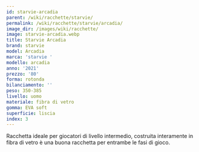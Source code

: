 ```yaml
---
id: starvie-arcadia
parent: /wiki/racchette/starvie/
permalink: /wiki/racchette/starvie/arcadia/
image_dir: /images/wiki/racchette/
image: starvie-arcadia.webp
title: Starvie Arcadia
brand: starvie
model: Arcadia
marca: 'starvie '
modello: arcadia
anno: '2021'
prezzo: '80'
forma: rotonda
bilanciamento: ''
peso: 350-385
livello: uomo
materiale: fibra di vetro
gomma: EVA soft
superficie: liscia
index: 3
---
```

Racchetta ideale per giocatori di livello intermedio, costruita interamente in fibra di vetro è una buona racchetta per entrambe le fasi di gioco.